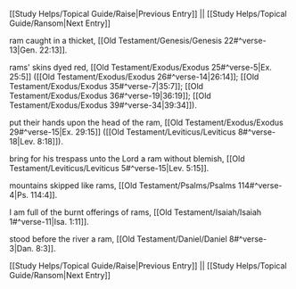 [[Study Helps/Topical Guide/Raise|Previous Entry]]  ||  [[Study Helps/Topical Guide/Ransom|Next Entry]]

 ram caught in a thicket, [[Old Testament/Genesis/Genesis 22#^verse-13|Gen. 22:13]].

 rams' skins dyed red, [[Old Testament/Exodus/Exodus 25#^verse-5|Ex. 25:5]] ([[Old Testament/Exodus/Exodus 26#^verse-14|26:14]]; [[Old Testament/Exodus/Exodus 35#^verse-7|35:7]]; [[Old Testament/Exodus/Exodus 36#^verse-19|36:19]]; [[Old Testament/Exodus/Exodus 39#^verse-34|39:34]]).

 put their hands upon the head of the ram, [[Old Testament/Exodus/Exodus 29#^verse-15|Ex. 29:15]] ([[Old Testament/Leviticus/Leviticus 8#^verse-18|Lev. 8:18]]).

 bring for his trespass unto the Lord a ram without blemish, [[Old Testament/Leviticus/Leviticus 5#^verse-15|Lev. 5:15]].

 mountains skipped like rams, [[Old Testament/Psalms/Psalms 114#^verse-4|Ps. 114:4]].

 I am full of the burnt offerings of rams, [[Old Testament/Isaiah/Isaiah 1#^verse-11|Isa. 1:11]].

 stood before the river a ram, [[Old Testament/Daniel/Daniel 8#^verse-3|Dan. 8:3]].

[[Study Helps/Topical Guide/Raise|Previous Entry]]  ||  [[Study Helps/Topical Guide/Ransom|Next Entry]]
